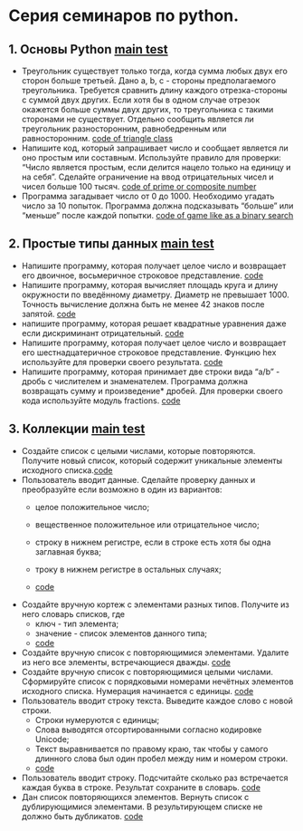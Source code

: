 # Серия семинаров по python.

## 1. Основы Python [main test](all_tasks/first/main.py)

- Треугольник существует только тогда, когда сумма любых двух его сторон больше третьей. Дано a, b, c -
стороны предполагаемого треугольника. Требуется сравнить длину каждого отрезка-стороны с суммой
двух других. Если хотя бы в одном случае отрезок окажется больше суммы двух других, то треугольника
с такими сторонами не существует. Отдельно сообщить является ли треугольник разносторонним,
равнобедренным или равносторонним. [code of triangle class](all_tasks/first/triangle.py)
- Напишите код, который запрашивает число и сообщает является ли оно простым или составным.
Используйте правило для проверки: “Число является простым, если делится нацело только на единицу и
на себя”. Сделайте ограничение на ввод отрицательных чисел и чисел больше 100 тысяч. 
[code of prime or composite number](all_tasks/first/prime_or_composite.py)
- Программа загадывает число от 0 до 1000. Необходимо угадать число за 10 попыток. Программа должна
подсказывать “больше” или “меньше” после каждой попытки.
[code of game like as a binary search](all_tasks/first/binary_search.py)


## 2. Простые типы данных [main test](all_tasks/second/main.py)
- Напишите программу, которая получает целое число и возвращает его двоичное, восьмеричное строковое представление. 
[code](all_tasks/second/num_from_user.py)
- Напишите программу, которая вычисляет площадь круга и длину окружности по введённому диаметру. 
Диаметр не превышает 1000. Точность вычисление должна быть не менее 42 знаков после запятой.
[code](all_tasks/second/circle.py)
- напишите программу, которая решает квадратные уравнения даже если дискриминант отрицательный.
[code](all_tasks/second/negative_discr.py)
- Напишите программу, которая получает целое число и возвращает его шестнадцатеричное строковое представление. 
Функцию hex используйте для проверки своего результата. [code](all_tasks/second/hex_number.py)
- Напишите программу, которая принимает две строки вида “a/b” - дробь с числителем и знаменателем. 
Программа должна возвращать сумму и произведение* дробей. Для проверки своего кода используйте модуль fractions.
[code](all_tasks/second/fractions_from_user.py)


## 3. Коллекции [main test](all_tasks/third/main.py)
- Создайте список с целыми числами, которые повторяются. Получите новый список, который содержит уникальные 
элементы исходного списка.[code](all_tasks/third/uniq_list.py)
- Пользователь вводит данные. Сделайте проверку данных и преобразуйте если возможно в один из вариантов: 
  - целое положительное число;
  - вещественное положительное или отрицательное число;
  - строку в нижнем регистре, если в строке есть хотя бы одна заглавная буква;
  - троку в нижнем регистре в остальных случаях;

  - [code](all_tasks/third/string_from_user.py)
- Создайте вручную кортеж с элементами разных типов. Получите из него словарь списков, где
  - ключ - тип элемента;
  - значение - список элементов данного типа;
  - [code](all_tasks/third/type_dict.py)
- Создайте вручную список с повторяющимися элементами. Удалите из него все элементы, 
встречающиеся дважды. [code](all_tasks/third/double_count.py)
- Создайте вручную список с повторяющимися целыми числами. Сформируйте список с порядковыми номерами нечётных 
элементов исходного списка. Нумерация начинается с единицы. [code](all_tasks/third/odd_index.py)
- Пользователь вводит строку текста. Выведите каждое слово с новой строки.
  - Строки нумеруются с единицы;
  - Слова выводятся отсортированными согласно кодировке Unicode;
  - Текст выравнивается по правому краю, так чтобы у самого длинного слова был один пробел между ним и номером строки.
  - [code](all_tasks/third/nums_of_words.py)
- Пользователь вводит строку. Подсчитайте сколько раз встречается каждая буква в строке. 
Результат сохраните в словарь. [code](all_tasks/third/chr_dict.py)
- Дан список повторяющихся элементов. Вернуть список с дублирующимися элементами. 
В результирующем списке не должно быть дубликатов. [code](all_tasks/third/only_double.py)
